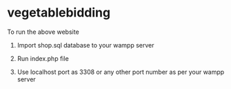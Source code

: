 # vegetablebidding

To run the above website

1) Import shop.sql database to your wampp server

2) Run index.php file 

3) Use localhost port as 3308 or any other port number as per your wampp server
